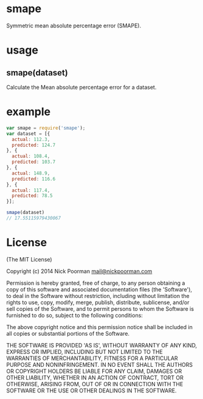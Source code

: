 # smape

Symmetric mean absolute percentage error (SMAPE).

# usage
## smape(dataset)

Calculate the Mean absolute percentage error for a dataset.

# example

```javascript
var smape = require('smape');
var dataset = [{
  actual: 112.3,
  predicted: 124.7
}, {
  actual: 108.4,
  predicted: 103.7
}, {
  actual: 148.9,
  predicted: 116.6
}, {
  actual: 117.4,
  predicted: 78.5
}];

smape(dataset)
// 17.55115979430067
```


# License

(The MIT License)

Copyright (c) 2014 Nick Poorman <mail@nickpoorman.com>

Permission is hereby granted, free of charge, to any person obtaining a copy of this software and associated documentation files (the 'Software'), to deal in the Software without restriction, including without limitation the rights to use, copy, modify, merge, publish, distribute, sublicense, and/or sell copies of the Software, and to permit persons to whom the Software is furnished to do so, subject to the following conditions:

The above copyright notice and this permission notice shall be included in all copies or substantial portions of the Software.

THE SOFTWARE IS PROVIDED 'AS IS', WITHOUT WARRANTY OF ANY KIND, EXPRESS OR IMPLIED, INCLUDING BUT NOT LIMITED TO THE WARRANTIES OF MERCHANTABILITY, FITNESS FOR A PARTICULAR PURPOSE AND NONINFRINGEMENT. IN NO EVENT SHALL THE AUTHORS OR COPYRIGHT HOLDERS BE LIABLE FOR ANY CLAIM, DAMAGES OR OTHER LIABILITY, WHETHER IN AN ACTION OF CONTRACT, TORT OR OTHERWISE, ARISING FROM, OUT OF OR IN CONNECTION WITH THE SOFTWARE OR THE USE OR OTHER DEALINGS IN THE SOFTWARE.
